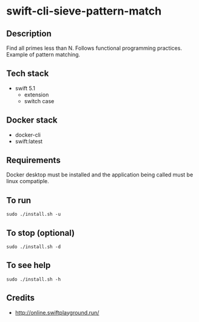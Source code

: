 # swift-cli-sieve-pattern-match

## Description
Find all primes less than N.
Follows functional programming practices. Example of pattern matching.

## Tech stack
- swift 5.1
  - extension
  - switch case

## Docker stack
- docker-cli
- swift:latest

## Requirements
Docker desktop must be installed and the application
being called must be linux compatiple.

## To run
`sudo ./install.sh -u`

## To stop (optional)
`sudo ./install.sh -d`

## To see help
`sudo ./install.sh -h`

## Credits
- http://online.swiftplayground.run/
